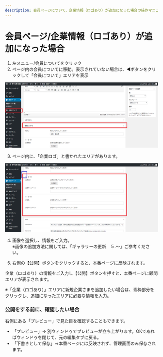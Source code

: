 ```yaml
---
description: 会員ページについて、企業情報（ロゴあり）が追加になった場合の操作マニュアルです。
---
```


# 会員ページ/企業情報（ロゴあり）が追加になった場合

1.  左メニュー/会員についてをクリック
2. ページ内の会員についてに移動。表示されていない場合は、◀ボタンをクリックして「会員について」エリアを表示

![](.gitbook/assets/fireshot-capture-77-pjiwo-saito-httphokut-osakuranejpwpwp-adminpostphp%20%281%29.png)

 3. ページ内に、「企業ロゴ」と書かれたエリアがあります。

![](.gitbook/assets/fireshot-capture-79-pjiwo-saito-httphokut-osakuranejpwpwp-adminpostphp.png)

 4. 画像を選択し、情報をご入力。  
※画像の追加方法に関しては、「ギャラリーの更新　５.～」ご参考ください。

 5. 右側の【公開】ボタンをクリックすると、本番ページに反映されます。

企業（ロゴあり）の情報をご入力し【公開】ボタンを押すと、本番ページに顧問エリアが表示されます。

※「企業（ロゴあり）」エリアに新規企業さまを追加したい場合は、青枠部分をクリックし、追加になったエリアに必要な情報を入力。

### 公開をする前に、確認したい場合

右側にある「プレビュー」で見た目を確認することもできます。

* 「プレビュー」⇒ 別ウィンドゥでプレビューが立ち上がります。OKであればウィンドゥを閉じて、元の編集タブに戻る。
* 「下書きとして保存」⇒本番ページには反映されず、管理画面のみ保存されます。

